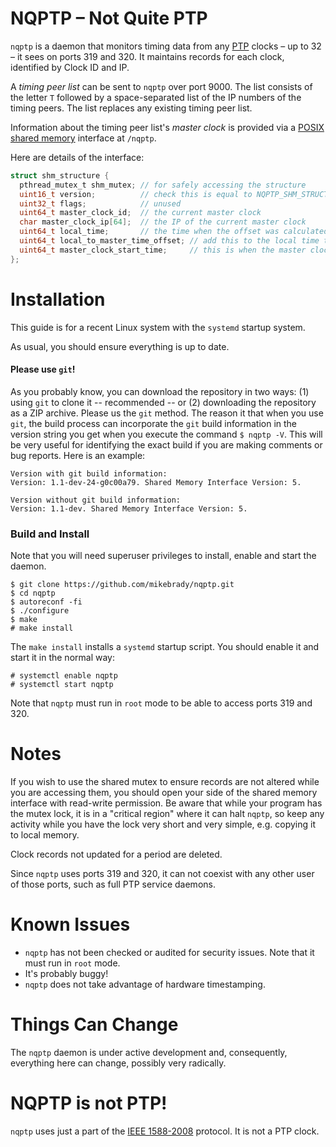 # NQPTP – Not Quite PTP
`nqptp` is a daemon that monitors timing data from any [PTP](https://en.wikipedia.org/wiki/Precision_Time_Protocol) clocks – up to 32 – it sees on ports 319 and 320. It maintains records for each clock, identified by Clock ID and IP.

A _timing peer list_ can be sent to `nqptp` over port 9000. The list consists of the letter `T` followed by a space-separated list of the IP numbers of the timing peers. The list replaces any existing timing peer list.

Information about the timing peer list's *master clock* is provided via a [POSIX shared memory](https://pubs.opengroup.org/onlinepubs/007908799/xsh/shm_open.html) interface at `/nqptp`. 


Here are details of the interface:
```c
struct shm_structure {
  pthread_mutex_t shm_mutex; // for safely accessing the structure
  uint16_t version;          // check this is equal to NQPTP_SHM_STRUCTURES_VERSION
  uint32_t flags;            // unused
  uint64_t master_clock_id;  // the current master clock
  char master_clock_ip[64];  // the IP of the current master clock
  uint64_t local_time;       // the time when the offset was calculated
  uint64_t local_to_master_time_offset; // add this to the local time to get master clock time
  uint64_t master_clock_start_time;     // this is when the master clock became master
};
```

# Installation

This guide is for a recent Linux system with the `systemd` startup system.

As usual, you should ensure everything is up to date.

#### Please use `git`!
As you probably know, you can download the repository in two ways: (1) using `git` to clone it  -- recommended -- or (2) downloading the repository as a ZIP archive. Please us the `git` method. The reason it that when you use `git`,
the build process can incorporate the `git` build information in the version string you get when you execute the command `$ nqptp -V`.
This will be very useful for identifying the exact build if you are making comments or bug reports. Here is an example:
```
Version with git build information:
Version: 1.1-dev-24-g0c00a79. Shared Memory Interface Version: 5.

Version without git build information:
Version: 1.1-dev. Shared Memory Interface Version: 5.
```
### Build and Install

Note that you will need superuser privileges to install, enable and start the daemon.

```
$ git clone https://github.com/mikebrady/nqptp.git
$ cd nqptp
$ autoreconf -fi
$ ./configure
$ make
# make install
```
The `make install` installs a `systemd` startup script. You should enable it and start it in the normal way:

```
# systemctl enable nqptp
# systemctl start nqptp
```

Note that `nqptp` must run in `root` mode to be able to access ports 319 and 320.

# Notes
If you wish to use the shared mutex to ensure records are not altered while you are accessing them, you should open your side of the shared memory interface with read-write permission. Be aware that while your program has the mutex lock, it is in a "critical region" where it can halt `nqptp`, so keep any activity while you have the lock very short and very simple, e.g. copying it to local memory. 

Clock records not updated for a period are deleted.

Since `nqptp` uses ports 319 and 320, it can not coexist with any other user of those ports, such as full PTP service daemons.

# Known Issues
* `nqptp` has not been checked or audited for security issues. Note that it must run in `root` mode.
* It's probably buggy!
* `nqptp` does not take advantage of hardware timestamping.

# Things Can Change
The `nqptp` daemon is under active development and, consequently, everything here can change, possibly very radically.

# NQPTP is not PTP!
`nqptp` uses just a part of the [IEEE 1588-2008](https://standards.ieee.org/standard/1588-2008.html) protocol. It is not a PTP clock.
